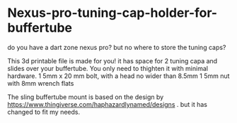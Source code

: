 # Nexus-pro-tuning-cap-holder-for-buffertube
do you have a dart zone nexus pro? but no where to store the tuning caps?

This 3d printable file is made for you! it has space for 2 tuning capa and slides over your buffertube. You only need to
thighten it with minimal hardware.
1 5mm x 20 mm bolt, with a head no wider than 8.5mm
1 5mm nut with 8mm wrench flats

The sling buffertube mount is based on the design by https://www.thingiverse.com/haphazardlynamed/designs . but it has changed 
to fit my needs.
